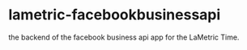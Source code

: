 # lametric-facebookbusinessapi
the backend of the facebook business api app for the LaMetric Time. 
